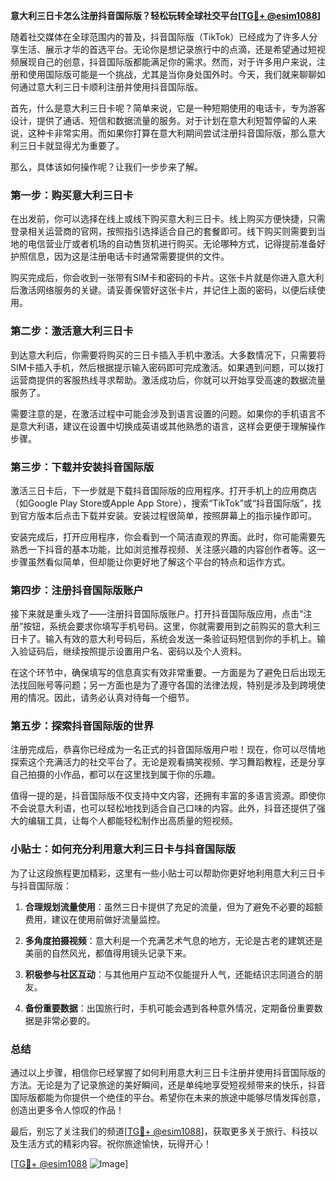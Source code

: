 **意大利三日卡怎么注册抖音国际版？轻松玩转全球社交平台[[TG💪+ @esim1088](https://t.me/s/esim1088)]**

随着社交媒体在全球范围内的普及，抖音国际版（TikTok）已经成为了许多人分享生活、展示才华的首选平台。无论你是想记录旅行中的点滴，还是希望通过短视频展现自己的创意，抖音国际版都能满足你的需求。然而，对于许多用户来说，注册和使用国际版可能是一个挑战，尤其是当你身处国外时。今天，我们就来聊聊如何通过意大利三日卡顺利注册并使用抖音国际版。

首先，什么是意大利三日卡呢？简单来说，它是一种短期使用的电话卡，专为游客设计，提供了通话、短信和数据流量的服务。对于计划在意大利短暂停留的人来说，这种卡非常实用。而如果你打算在意大利期间尝试注册抖音国际版，那么意大利三日卡就显得尤为重要了。

那么，具体该如何操作呢？让我们一步步来了解。

### **第一步：购买意大利三日卡**

在出发前，你可以选择在线上或线下购买意大利三日卡。线上购买方便快捷，只需登录相关运营商的官网，按照指引选择适合自己的套餐即可。线下购买则需要到当地的电信营业厅或者机场的自动售货机进行购买。无论哪种方式，记得提前准备好护照信息，因为这是注册电话卡时通常需要提供的文件。

购买完成后，你会收到一张带有SIM卡和密码的卡片。这张卡片就是你进入意大利后激活网络服务的关键。请妥善保管好这张卡片，并记住上面的密码，以便后续使用。

### **第二步：激活意大利三日卡**

到达意大利后，你需要将购买的三日卡插入手机中激活。大多数情况下，只需要将SIM卡插入手机，然后根据提示输入密码即可完成激活。如果遇到问题，可以拨打运营商提供的客服热线寻求帮助。激活成功后，你就可以开始享受高速的数据流量服务了。

需要注意的是，在激活过程中可能会涉及到语言设置的问题。如果你的手机语言不是意大利语，建议在设置中切换成英语或其他熟悉的语言，这样会更便于理解操作步骤。

### **第三步：下载并安装抖音国际版**

激活三日卡后，下一步就是下载抖音国际版的应用程序。打开手机上的应用商店（如Google Play Store或Apple App Store），搜索“TikTok”或“抖音国际版”，找到官方版本后点击下载并安装。安装过程很简单，按照屏幕上的指示操作即可。

安装完成后，打开应用程序，你会看到一个简洁直观的界面。此时，你可能需要先熟悉一下抖音的基本功能，比如浏览推荐视频、关注感兴趣的内容创作者等。这一步骤虽然看似简单，但却能让你更好地了解这个平台的特点和运作方式。

### **第四步：注册抖音国际版账户**

接下来就是重头戏了——注册抖音国际版账户。打开抖音国际版应用，点击“注册”按钮，系统会要求你填写手机号码。这里，你就需要用到之前购买的意大利三日卡了。输入有效的意大利号码后，系统会发送一条验证码短信到你的手机上。输入验证码后，继续按照提示设置用户名、密码以及个人资料。

在这个环节中，确保填写的信息真实有效非常重要。一方面是为了避免日后出现无法找回账号等问题；另一方面也是为了遵守各国的法律法规，特别是涉及到跨境使用的情况。因此，请务必认真对待每一个细节。

### **第五步：探索抖音国际版的世界**

注册完成后，恭喜你已经成为一名正式的抖音国际版用户啦！现在，你可以尽情地探索这个充满活力的社交平台了。无论是观看搞笑视频、学习舞蹈教程，还是分享自己拍摄的小作品，都可以在这里找到属于你的乐趣。

值得一提的是，抖音国际版不仅支持中文内容，还拥有丰富的多语言资源。即使你不会说意大利语，也可以轻松地找到适合自己口味的内容。此外，抖音还提供了强大的编辑工具，让每个人都能轻松制作出高质量的短视频。

### **小贴士：如何充分利用意大利三日卡与抖音国际版**

为了让这段旅程更加精彩，这里有一些小贴士可以帮助你更好地利用意大利三日卡与抖音国际版：

1. **合理规划流量使用**：虽然三日卡提供了充足的流量，但为了避免不必要的超额费用，建议在使用前做好流量监控。
   
2. **多角度拍摄视频**：意大利是一个充满艺术气息的地方，无论是古老的建筑还是美丽的自然风光，都值得用镜头记录下来。
   
3. **积极参与社区互动**：与其他用户互动不仅能提升人气，还能结识志同道合的朋友。

4. **备份重要数据**：出国旅行时，手机可能会遇到各种意外情况，定期备份重要数据是非常必要的。

### **总结**

通过以上步骤，相信你已经掌握了如何利用意大利三日卡注册并使用抖音国际版的方法。无论是为了记录旅途的美好瞬间，还是单纯地享受短视频带来的快乐，抖音国际版都能为你提供一个绝佳的平台。希望你在未来的旅途中能够尽情发挥创意，创造出更多令人惊叹的作品！

最后，别忘了关注我们的频道[[TG💪+ @esim1088](https://t.me/s/esim1088)]，获取更多关于旅行、科技以及生活方式的精彩内容。祝你旅途愉快，玩得开心！

[[TG💪+ @esim1088](https://t.me/s/esim1088) ![Image](https://i.postimg.cc/4NQfJmqS/Snipaste-2025-05-13-00-14-12.png)]
